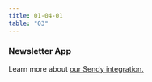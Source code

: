 ```yaml
---
title: 01-04-01
table: "03"
---
```

### Newsletter App

Learn more about [our Sendy integration.](#)
